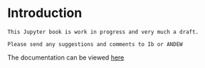 
# Introduction

```{warning}
This Jupyter book is work in progress and very much a draft.

Please send any suggestions and comments to Ib or ANDEW
```

The documentation can be viewed [here](https://ibhansen.github.io/doc)